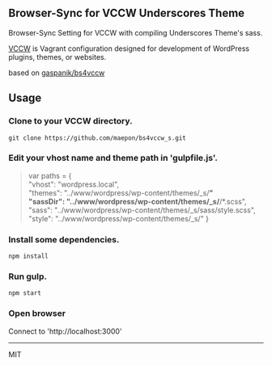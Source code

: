 ## Browser-Sync for VCCW Underscores Theme

Browser-Sync Setting for VCCW with compiling Underscores Theme's sass.

[VCCW](http://vccw.cc/) is Vagrant configuration designed for development of WordPress plugins, themes, or websites.

based on [gaspanik/bs4vccw](https://github.com/gaspanik/bs4vccw)

## Usage

### Clone to your VCCW directory. 

	git clone https://github.com/maepon/bs4vccw_s.git
		
### Edit your vhost name and theme path in 'gulpfile.js'.

> var paths = {  
>   "vhost": "wordpress.local",  
>   "themes": "../www/wordpress/wp-content/themes/_s/**"  
>  "sassDir": "../www/wordpress/wp-content/themes/_s/**/*.scss",
>  "sass": "../www/wordpress/wp-content/themes/_s/sass/style.scss",
>  "style": "../www/wordpress/wp-content/themes/_s/"
> }


### Install some dependencies.

	npm install

### Run gulp.

	npm start

### Open browser

Connect to 'http://localhost:3000'

---
MIT
